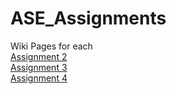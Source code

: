 # ASE_Assignments

Wiki Pages for each<br>
<a href="https://github.com/Chaitanyaperavali/ASE_Assignments/wiki/Assignment-2:-Weather-and-directions-application">Assignment 2</a>
<br>
<a href="https://github.com/Chaitanyaperavali/ASE_Assignments/wiki/Assignment-2:-Weather-and-directions-application">Assignment 3</a>
<br>
<a href="https://github.com/Chaitanyaperavali/ASE_Assignments/wiki/Assignment-4:-Text-to-Speech-Android-application">Assignment 4</a>
